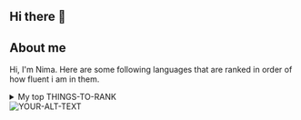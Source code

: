 ## Hi there 👋

## About me

Hi, I'm Nima. Here are some following languages that are ranked in order of how fluent i am in them.

<details>
<summary>My top THINGS-TO-RANK</summary>

| Rank | Languages |
|-----:|-----------|
|     1| C|
|     2| Java    |
|     3| Python      |


</details>




<picture>
 <source media="(prefers-color-scheme: dark)" srcset="YOUR-DARKMODE-IMAGE">
 <source media="(prefers-color-scheme: light)" srcset="YOUR-LIGHTMODE-IMAGE">
 <img alt="YOUR-ALT-TEXT" src="YOUR-DEFAULT-IMAGE">
</picture>

<!--
**tenzin22/tenzin22** is a ✨ _special_ ✨ repository because its `README.md` (this file) appears on your GitHub profile.

Here are some ideas to get you started:

- 🔭 I’m currently working on ...
- 🌱 I’m currently learning ...
- 👯 I’m looking to collaborate on ...
- 🤔 I’m looking for help with ...
- 💬 Ask me about ...
- 📫 How to reach me: ...
- 😄 Pronouns: ...
- ⚡ Fun fact: ...
-->

